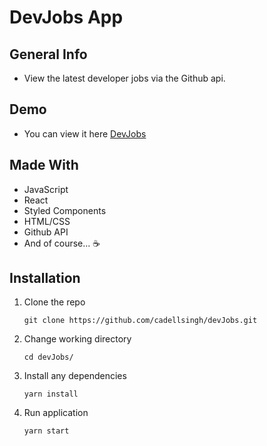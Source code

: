 # DevJobs App

## General Info
- View the latest developer jobs via the Github api.

## Demo
- You can view it here [DevJobs](https://devjobss.netlify.app/)

## Made With
- JavaScript
- React
- Styled Components
- HTML/CSS
- Github API
- And of course... ☕️

## Installation

1. Clone the repo

   ```
   git clone https://github.com/cadellsingh/devJobs.git
   ```

2. Change working directory

   ```
   cd devJobs/
   ```

3. Install any dependencies

   ```
   yarn install
   ```

4. Run application

   ```
   yarn start
   ```
